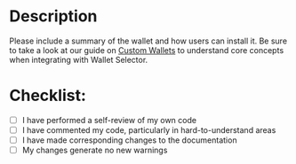 # Description

Please include a summary of the wallet and how users can install it. Be sure to take a look at our guide on [Custom Wallets](https://github.com/near/wallet-selector/blob/main/packages/core/docs/guides/custom-wallets.md) to understand core concepts when integrating with Wallet Selector.

# Checklist:
<!-- CHECKLIST_TYPE: ALL -->
- [ ] I have performed a self-review of my own code
- [ ] I have commented my code, particularly in hard-to-understand areas
- [ ] I have made corresponding changes to the documentation
- [ ] My changes generate no new warnings
<!-- /CHECKLIST_TYPE -->
